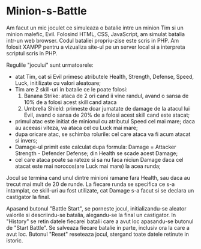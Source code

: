 # Minion-s-Battle
Am facut un mic joculet ce simuleaza o batalie intre un minion Tim si un minion malefic, Evil.
Folosind HTML, CSS, JavaScript, am simulat batalia intr-un web browser. Codul bataliei propriu-zise este scris in PHP. Am folosit XAMPP pentru a vizualiza site-ul pe un server local si a interpreta scriptul scris in PHP.

Regulile "jocului" sunt urmatoarele:
- atat Tim, cat si Evil primesc atributele Health, Strength, Defense, Speed, Luck, initilizate cu valori aleatoare;
- Tim are 2 skill-uri in batalie ce le poate folosi: 
   1) Banana Strike: ataca de 2 ori cand ii vine randul, avand o sansa de 10% de a folosi acest skill cand ataca
   2) Umbrella Shield: primeste doar jumatate de damage de la atacul lui Evil, avand o sansa de 20% de a folosi acest skill cand este atacat;
- primul atac este initiat de minionul cu atributul Speed cel mai mare; daca au aceeasi viteza, va ataca cel cu Luck mai mare;
- dupa oricare atac, se schimba rolurile: cel care ataca va fi acum atacat si invers;
- Damage-ul primit este calculat dupa formula: Damage = Attacker Strength - Defender Defense; din Health se scade acest Damage;
- cel care ataca poate sa rateze si sa nu faca niciun Damage daca cel atacat este mai norocos(are Luck mai mare) la acea runda;

Jocul se termina cand unul dintre minioni ramane fara Health, sau daca au trecut mai mult de 20 de runde. La fiecare runda se specifica ce s-a intamplat, ce skill-uri au fost utilizate, cat Damage s-a facut si se declara un castigator la final.

Apasand butonul "Battle Start", se porneste jocul, initializandu-se aleator valorile si descriindu-se batalia, alegandu-se la final un castigator.
In "History" se retin datele fiecarei batalii care a avut loc apasandu-se butonul de "Start Battle". Se salveaza fiecare batalie in parte, inclusiv ora la care a avut loc.
Butonul "Reset" reseteaza jocul, stergand toate datele retinute in istoric.
